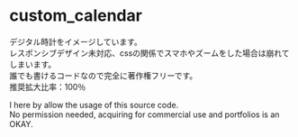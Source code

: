 # custom_calendar
デジタル時計をイメージしています。<br>
レスポンシブデザイン未対応、cssの関係でスマホやズームをした場合は崩れてしまいます。<br>
誰でも書けるコードなので完全に著作権フリーです。<br>
推奨拡大比率：100％ <br>

I here by allow the usage of this source code.<br>
No permission needed, acquiring for commercial use and portfolios is an OKAY.<br>
